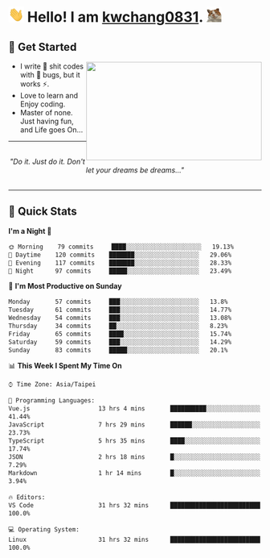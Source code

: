 <h1> <img src="./assets/hi.gif" height="30px"> Hello! I am <a href="https://github.com/kwchang0831">kwchang0831</a>. <img src="./assets/cool-cat.gif" height="30px"> </h1>
</h1>

## 🎉 Get Started

<a href="#"><img align="right" src="https://media.tenor.com/S5qCffxIFdUAAAAC/the-muppet-kermit-the-frog.gif" width="349" height="195" /></a>

- I write 💩 shit codes with 🐛 bugs, but it works ⚡️.
- Love to learn and Enjoy coding.
- Master of none. Just having fun, and Life goes On...

<hr/>
<br/>
<div align="center">
<i>"Do it. Just do it. Don't let your dreams be dreams..." </i>
</div>
<br/>
<hr/>

## 🙈 Quick Stats

<!--START_SECTION:waka-->
**I'm a Night 🦉** 

```text
🌞 Morning    79 commits     ████░░░░░░░░░░░░░░░░░░░░░   19.13% 
🌆 Daytime    120 commits    ███████░░░░░░░░░░░░░░░░░░   29.06% 
🌃 Evening    117 commits    ███████░░░░░░░░░░░░░░░░░░   28.33% 
🌙 Night      97 commits     █████░░░░░░░░░░░░░░░░░░░░   23.49%

```
📅 **I'm Most Productive on Sunday** 

```text
Monday       57 commits     ███░░░░░░░░░░░░░░░░░░░░░░   13.8% 
Tuesday      61 commits     ███░░░░░░░░░░░░░░░░░░░░░░   14.77% 
Wednesday    54 commits     ███░░░░░░░░░░░░░░░░░░░░░░   13.08% 
Thursday     34 commits     ██░░░░░░░░░░░░░░░░░░░░░░░   8.23% 
Friday       65 commits     ████░░░░░░░░░░░░░░░░░░░░░   15.74% 
Saturday     59 commits     ███░░░░░░░░░░░░░░░░░░░░░░   14.29% 
Sunday       83 commits     █████░░░░░░░░░░░░░░░░░░░░   20.1%

```


📊 **This Week I Spent My Time On** 

```text
⌚︎ Time Zone: Asia/Taipei

💬 Programming Languages: 
Vue.js                   13 hrs 4 mins       ██████████░░░░░░░░░░░░░░░   41.44% 
JavaScript               7 hrs 29 mins       ██████░░░░░░░░░░░░░░░░░░░   23.73% 
TypeScript               5 hrs 35 mins       ████░░░░░░░░░░░░░░░░░░░░░   17.74% 
JSON                     2 hrs 18 mins       █░░░░░░░░░░░░░░░░░░░░░░░░   7.29% 
Markdown                 1 hr 14 mins        █░░░░░░░░░░░░░░░░░░░░░░░░   3.94%

🔥 Editors: 
VS Code                  31 hrs 32 mins      █████████████████████████   100.0%

💻 Operating System: 
Linux                    31 hrs 32 mins      █████████████████████████   100.0%

```


<!--END_SECTION:waka-->
